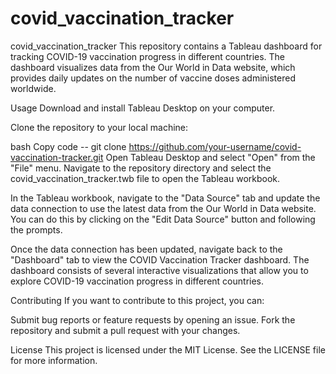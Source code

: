 # covid_vaccination_tracker
covid_vaccination_tracker
This repository contains a Tableau dashboard for tracking COVID-19 vaccination progress in different countries. The dashboard visualizes data from the Our World in Data website, which provides daily updates on the number of vaccine doses administered worldwide.

Usage
Download and install Tableau Desktop on your computer.

Clone the repository to your local machine:

bash
Copy code
-- git clone https://github.com/your-username/covid-vaccination-tracker.git
Open Tableau Desktop and select "Open" from the "File" menu. Navigate to the repository directory and select the covid_vaccination_tracker.twb file to open the Tableau workbook.

In the Tableau workbook, navigate to the "Data Source" tab and update the data connection to use the latest data from the Our World in Data website. You can do this by clicking on the "Edit Data Source" button and following the prompts.

Once the data connection has been updated, navigate back to the "Dashboard" tab to view the COVID Vaccination Tracker dashboard. The dashboard consists of several interactive visualizations that allow you to explore COVID-19 vaccination progress in different countries.

Contributing
If you want to contribute to this project, you can:

Submit bug reports or feature requests by opening an issue.
Fork the repository and submit a pull request with your changes.

License
This project is licensed under the MIT License. See the LICENSE file for more information.
